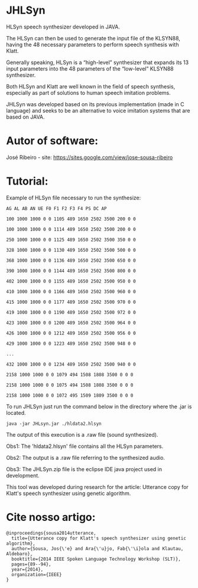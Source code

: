 # JHLSyn

HLSyn speech synthesizer developed in JAVA.

The HLSyn can then be used to generate the input file of the KLSYN88, having the 48 necessary parameters to  perform speech synthesis with Klatt. 

Generally speaking, HLSyn is a “high-level” synthesizer that expands its 13 input parameters into the 48 parameters of the “low-level” KLSYN88 synthesizer.

Both HLSyn and Klatt are well known in the field of speech synthesis, especially as part of solutions to human speech imitation problems.

JHLSyn was developed based on its previous implementation (made in C language) and seeks to be an alternative to voice imitation systems that are based on JAVA.


# Autor of software:

José Ribeiro - site: https://sites.google.com/view/jose-sousa-ribeiro

# Tutorial:

Example of HLSyn file necessary to run the synthesize:

```
AG AL AB AN UE F0 F1 F2 F3 F4 PS DC AP

100 1000 1000 0 0 1105 489 1650 2502 3500 200 0 0

100 1000 1000 0 0 1114 489 1650 2502 3500 200 0 0

250 1000 1000 0 0 1125 489 1650 2502 3500 350 0 0

328 1000 1000 0 0 1130 489 1650 2502 3500 500 0 0

368 1000 1000 0 0 1136 489 1650 2502 3500 650 0 0

390 1000 1000 0 0 1144 489 1650 2502 3500 800 0 0

402 1000 1000 0 0 1155 489 1650 2502 3500 950 0 0

410 1000 1000 0 0 1166 489 1650 2502 3500 960 0 0

415 1000 1000 0 0 1177 489 1650 2502 3500 970 0 0

419 1000 1000 0 0 1190 489 1650 2502 3500 972 0 0

423 1000 1000 0 0 1200 489 1650 2502 3500 964 0 0

426 1000 1000 0 0 1212 489 1650 2502 3500 956 0 0

429 1000 1000 0 0 1223 489 1650 2502 3500 948 0 0

...

432 1000 1000 0 0 1234 489 1650 2502 3500 940 0 0

2158 1000 1000 0 0 1079 494 1508 1808 3500 0 0 0

2158 1000 1000 0 0 1075 494 1508 1808 3500 0 0 0

2158 1000 1000 0 0 1072 495 1509 1809 3500 0 0 0
```


To run JHLSyn just run the command below in the directory where the .jar is located.

```
java -jar JHLsyn.jar ./hldata2.hlsyn
```

The output of this execution is a .raw file (sound synthesized).


Obs1: The 'hldata2.hlsyn' file contains all the HLSyn parameters.

Obs2: The output is a .raw file referring to the synthesized audio.

Obs3: The JHLSyn.zip file is the eclipse IDE java project used in development.

This tool was developed during research for the article: Utterance copy for Klatt's speech synthesizer using genetic algorithm.

# Cite nosso artigo:

```
@inproceedings{sousa2014utterance,
  title={Utterance copy for Klatt's speech synthesizer using genetic algorithm},
  author={Sousa, Jos{\'e} and Ara{\'u}jo, Fab{\'\i}ola and Klautau, Aldebaro},
  booktitle={2014 IEEE Spoken Language Technology Workshop (SLT)},
  pages={89--94},
  year={2014},
  organization={IEEE}
}


